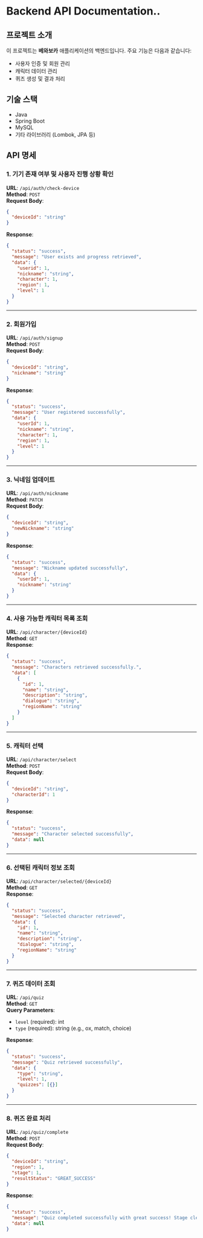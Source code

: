 # Backend API Documentation..

## 프로젝트 소개
이 프로젝트는 **베와보카** 애플리케이션의 백엔드입니다. 주요 기능은 다음과 같습니다:
- 사용자 인증 및 회원 관리
- 캐릭터 데이터 관리
- 퀴즈 생성 및 결과 처리

## 기술 스택
- Java
- Spring Boot
- MySQL
- 기타 라이브러리 (Lombok, JPA 등)

## API 명세

### 1. 기기 존재 여부 및 사용자 진행 상황 확인
**URL**: `/api/auth/check-device`  
**Method**: `POST`  
**Request Body**:
```json
{
  "deviceId": "string"
}
```
**Response**:
```json
{
  "status": "success",
  "message": "User exists and progress retrieved",
  "data": {
    "userid": 1,
    "nickname": "string",
    "character": 1,
    "region": 1,
    "level": 1
  }
}
```
---

### 2. 회원가입
**URL**: `/api/auth/signup`  
**Method**: `POST`  
**Request Body**:
```json
{
  "deviceId": "string",
  "nickname": "string"
}
```
**Response**:
```json
{
  "status": "success",
  "message": "User registered successfully",
  "data": {
    "userId": 1,
    "nickname": "string",
    "character": 1,
    "region": 1,
    "level": 1
  }
}
```
---

### 3. 닉네임 업데이트
**URL**: `/api/auth/nickname`  
**Method**: `PATCH`  
**Request Body**:
```json
{
  "deviceId": "string",
  "newNickname": "string"
}
```
**Response**:
```json
{
  "status": "success",
  "message": "Nickname updated successfully",
  "data": {
    "userId": 1,
    "nickname": "string"
  }
}
```
---

### 4. 사용 가능한 캐릭터 목록 조회
**URL**: `/api/character/{deviceId}`  
**Method**: `GET`  
**Response**:
```json
{
  "status": "success",
  "message": "Characters retrieved successfully.",
  "data": [
    {
      "id": 1,
      "name": "string",
      "description": "string",
      "dialogue": "string",
      "regionName": "string"
    }
  ]
}
```
---

### 5. 캐릭터 선택
**URL**: `/api/character/select`  
**Method**: `POST`  
**Request Body**:
```json
{
  "deviceId": "string",
  "characterId": 1
}
```
**Response**:
```json
{
  "status": "success",
  "message": "Character selected successfully",
  "data": null
}
```
---

### 6. 선택된 캐릭터 정보 조회
**URL**: `/api/character/selected/{deviceId}`  
**Method**: `GET`  
**Response**:
```json
{
  "status": "success",
  "message": "Selected character retrieved",
  "data": {
    "id": 1,
    "name": "string",
    "description": "string",
    "dialogue": "string",
    "regionName": "string"
  }
}
```
---

### 7. 퀴즈 데이터 조회
**URL**: `/api/quiz`  
**Method**: `GET`  
**Query Parameters**:
- `level` (required): int  
- `type` (required): string (e.g., ox, match, choice)

**Response**:
```json
{
  "status": "success",
  "message": "Quiz retrieved successfully",
  "data": {
    "type": "string",
    "level": 1,
    "quizzes": [{}]
  }
}
```
---

### 8. 퀴즈 완료 처리
**URL**: `/api/quiz/complete`  
**Method**: `POST`  
**Request Body**:
```json
{
  "deviceId": "string",
  "region": 1,
  "stage": 1,
  "resultStatus": "GREAT_SUCCESS"
}
```
**Response**:
```json
{
  "status": "success",
  "message": "Quiz completed successfully with great success! Stage cleared.",
  "data": null
}
```
